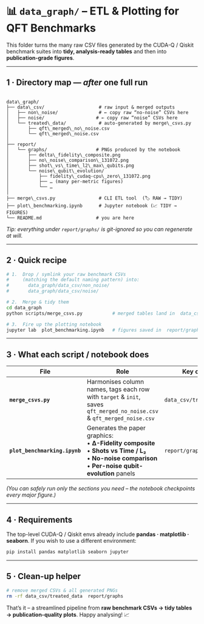 # 📊 `data_graph/` – ETL & Plotting for QFT Benchmarks

This folder turns the many raw CSV files generated by the CUDA-Q / Qiskit
benchmark suites into **tidy, analysis-ready tables** and then into
**publication-grade figures**.

---

## 1 · Directory map — *after* one full run

```

data\_graph/
├── data\_csv/                    # raw input & merged outputs
│   ├── non\_noise/               # ← copy raw “no-noise” CSVs here
│   ├── noise/                   # ← copy raw “noise” CSVs here
│   └── treated\_data/            # auto-generated by merge\_csvs.py
│       ├── qft\_merged\_no\_noise.csv
│       └── qft\_merged\_noise.csv
│
├── report/
│   └── graphs/                  # PNGs produced by the notebook
│       ├── delta\_fidelity\_composite.png
│       ├── no\_noise\_comparison\_131072.png
│       ├── shot\_vs\_time\_l2\_max\_qubits.png
│       └── noise\_qubit\_evolution/
│           ├── fidelity\_cudaq-cpu\_zero\_131072.png
│           ├── … (many per-metric figures)
│           └── …
│
├── merge\_csvs.py                # CLI ETL tool  (🏷 RAW → TIDY)
├── plot\_benchmarking.ipynb      # Jupyter notebook (📈 TIDY → FIGURES)
└── README.md                    # you are here

````

*Tip: everything under `report/graphs/` is git-ignored so you can regenerate at
will.*

---

## 2 · Quick recipe

```bash
# 1.  Drop / symlink your raw benchmark CSVs
#     (matching the default naming pattern) into:
#       data_graph/data_csv/non_noise/
#       data_graph/data_csv/noise/

# 2.  Merge & tidy them
cd data_graph
python scripts/merge_csvs.py           # merged tables land in  data_csv/treated_data/

# 3.  Fire up the plotting notebook
jupyter lab  plot_benchmarking.ipynb   # figures saved in  report/graphs/
````

---

## 3 · What each script / notebook does

| File                          | Role                                                                                                                                                           | Key outputs               |
| ----------------------------- | -------------------------------------------------------------------------------------------------------------------------------------------------------------- | ------------------------- |
| **`merge_csvs.py`**           | Harmonises column names, tags each row with `target` & `init`, saves<br>`qft_merged_no_noise.csv` & `qft_merged_noise.csv`                                     | `data_csv/treated_data/…` |
| **`plot_benchmarking.ipynb`** | Generates the paper graphics:<br>• **Δ-Fidelity composite**<br>• **Shots vs Time / L₂**<br>• **No-noise comparison**<br>• **Per-noise qubit-evolution** panels | `report/graphs/*.png`     |

*(You can safely run only the sections you need – the notebook checkpoints every
major figure.)*

---

## 4 · Requirements

The top-level CUDA-Q / Qiskit envs already include **pandas · matplotlib ·
seaborn**.  If you wish to use a different environment:

```bash
pip install pandas matplotlib seaborn jupyter
```

---

## 5 · Clean-up helper

```bash
# remove merged CSVs & all generated PNGs
rm -rf data_csv/treated_data  report/graphs
```

That’s it – a streamlined pipeline from **raw benchmark CSVs → tidy tables →
publication-quality plots**.  Happy analysing! 📈


